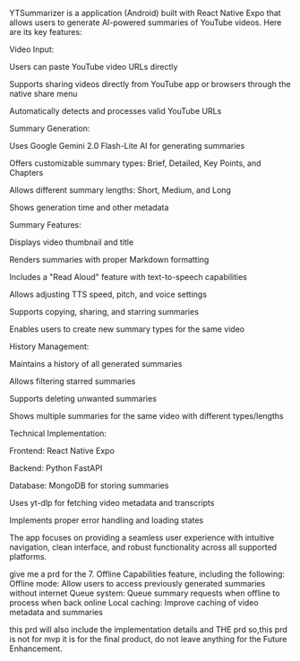 YTSummarizer is a  application (Android) built with React Native Expo that allows users to generate AI-powered summaries of YouTube videos. Here are its key features:

Video Input:

Users can paste YouTube video URLs directly

Supports sharing videos directly from YouTube app or browsers through the native share menu

Automatically detects and processes valid YouTube URLs

Summary Generation:

Uses Google Gemini 2.0 Flash-Lite AI for generating summaries

Offers customizable summary types: Brief, Detailed, Key Points, and Chapters

Allows different summary lengths: Short, Medium, and Long

Shows generation time and other metadata

Summary Features:

Displays video thumbnail and title

Renders summaries with proper Markdown formatting

Includes a "Read Aloud" feature with text-to-speech capabilities

Allows adjusting TTS speed, pitch, and voice settings

Supports copying, sharing, and starring summaries

Enables users to create new summary types for the same video

History Management:

Maintains a history of all generated summaries

Allows filtering starred summaries

Supports deleting unwanted summaries

Shows multiple summaries for the same video with different types/lengths

Technical Implementation:

Frontend: React Native Expo

Backend: Python FastAPI

Database: MongoDB for storing summaries

Uses yt-dlp for fetching video metadata and transcripts

Implements proper error handling and loading states

The app focuses on providing a seamless user experience with intuitive navigation, clean interface, and robust functionality across all supported platforms.

give me a prd for the 7. Offline Capabilities feature, including the following:
Offline mode: Allow users to access previously generated summaries without internet
Queue system: Queue summary requests when offline to process when back online
Local caching: Improve caching of video metadata and summaries


this prd will also include the implementation details and THE prd so,this prd is not for mvp it is for the final product, do not leave anything for the Future Enhancement.